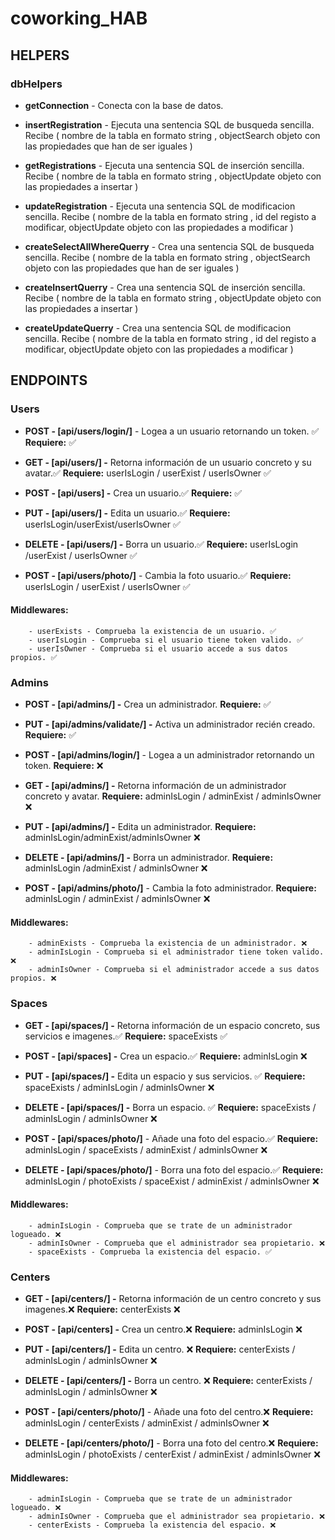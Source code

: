 # coworking_HAB

## HELPERS

### dbHelpers

-   **getConnection** - Conecta con la base de datos.
-   **insertRegistration** - Ejecuta una sentencia SQL de busqueda sencilla.
    Recibe ( nombre de la tabla en formato string , objectSearch objeto con las propiedades que han de ser iguales )
-   **getRegistrations** - Ejecuta una sentencia SQL de inserción sencilla.
    Recibe ( nombre de la tabla en formato string , objectUpdate objeto con las propiedades a insertar )
-   **updateRegistration** - Ejecuta una sentencia SQL de modificacion sencilla.
    Recibe ( nombre de la tabla en formato string , id del registo a modificar, objectUpdate objeto con las propiedades a modificar )

-   **createSelectAllWhereQuerry** - Crea una sentencia SQL de busqueda sencilla.
    Recibe ( nombre de la tabla en formato string , objectSearch objeto con las propiedades que han de ser iguales )
-   **createInsertQuerry** - Crea una sentencia SQL de inserción sencilla.
    Recibe ( nombre de la tabla en formato string , objectUpdate objeto con las propiedades a insertar )
-   **createUpdateQuerry** - Crea una sentencia SQL de modificacion sencilla.
    Recibe ( nombre de la tabla en formato string , id del registo a modificar, objectUpdate objeto con las propiedades a modificar )

## ENDPOINTS

### Users

-   **POST - [api/users/login/]** - Logea a un usuario retornando un token. ✅
    **Requiere:** ✅
-   **GET - [api/users/] -** Retorna información de un usuario concreto y su avatar.✅
    **Requiere:** userIsLogin / userExist / userIsOwner ✅
-   **POST - [api/users] -** Crea un usuario.✅
    **Requiere:** ✅
-   **PUT - [api/users/] -** Edita un usuario.✅
    **Requiere:** userIsLogin/userExist/userIsOwner ✅
-   **DELETE - [api/users/] -** Borra un usuario.✅
    **Requiere:** userIsLogin /userExist / userIsOwner ✅

-   **POST - [api/users/photo/]** - Cambia la foto usuario.✅
    **Requiere:** userIsLogin / userExist / userIsOwner ✅

#### Middlewares:

        - userExists - Comprueba la existencia de un usuario. ✅
        - userIsLogin - Comprueba si el usuario tiene token valido. ✅
        - userIsOwner - Comprueba si el usuario accede a sus datos propios. ✅

### Admins

-   **POST - [api/admins/] -** Crea un administrador.
    **Requiere:** ✅
-   **PUT - [api/admins/validate/] -** Activa un administrador recién creado.
    **Requiere:** ✅
-   **POST - [api/admins/login/]** - Logea a un administrador retornando un token.
    **Requiere:** ❌
-   **GET - [api/admins/] -** Retorna información de un administrador concreto y avatar.
    **Requiere:** adminIsLogin / adminExist / adminIsOwner ❌
-   **PUT - [api/admins/] -** Edita un administrador.
    **Requiere:** adminIsLogin/adminExist/adminIsOwner ❌
-   **DELETE - [api/admins/] -** Borra un administrador.
    **Requiere:** adminIsLogin /adminExist / adminIsOwner ❌

-   **POST - [api/admins/photo/]** - Cambia la foto administrador.
    **Requiere:** adminIsLogin / adminExist / adminIsOwner ❌

#### Middlewares:

        - adminExists - Comprueba la existencia de un administrador. ❌
        - adminIsLogin - Comprueba si el administrador tiene token valido. ❌
        - adminIsOwner - Comprueba si el administrador accede a sus datos propios. ❌

### Spaces

-   **GET - [api/spaces/] -** Retorna información de un espacio concreto, sus servicios e imagenes.✅
    **Requiere:** spaceExists ✅
-   **POST - [api/spaces] -** Crea un espacio.✅
    **Requiere:** adminIsLogin ❌
-   **PUT - [api/spaces/] -** Edita un espacio y sus servicios. ✅
    **Requiere:** spaceExists / adminIsLogin / adminIsOwner ❌
-   **DELETE - [api/spaces/] -** Borra un espacio. ✅
    **Requiere:** spaceExists / adminIsLogin / adminIsOwner ❌

-   **POST - [api/spaces/photo/]** - Añade una foto del espacio.✅
    **Requiere:** adminIsLogin / spaceExists / adminExist / adminIsOwner ❌
-   **DELETE - [api/spaces/photo/]** - Borra una foto del espacio.✅
    **Requiere:** adminIsLogin / photoExists / spaceExist / adminExist / adminIsOwner ❌

#### Middlewares:

        - adminIsLogin - Comprueba que se trate de un administrador logueado. ❌
        - adminIsOwner - Comprueba que el administrador sea propietario. ❌
        - spaceExists - Comprueba la existencia del espacio. ✅

### Centers

-   **GET - [api/centers/] -** Retorna información de un centro concreto y sus imagenes.❌
    **Requiere:** centerExists ❌
-   **POST - [api/centers] -** Crea un centro.❌
    **Requiere:** adminIsLogin ❌
-   **PUT - [api/centers/] -** Edita un centro. ❌
    **Requiere:** centerExists / adminIsLogin / adminIsOwner ❌
-   **DELETE - [api/centers/] -** Borra un centro. ❌
    **Requiere:** centerExists / adminIsLogin / adminIsOwner ❌

-   **POST - [api/centers/photo/]** - Añade una foto del centro.❌
    **Requiere:** adminIsLogin / centerExists / adminExist / adminIsOwner ❌
-   **DELETE - [api/centers/photo/]** - Borra una foto del centro.❌
    **Requiere:** adminIsLogin / photoExists / centerExist / adminExist / adminIsOwner ❌

#### Middlewares:

        - adminIsLogin - Comprueba que se trate de un administrador logueado. ❌
        - adminIsOwner - Comprueba que el administrador sea propietario. ❌
        - centerExists - Comprueba la existencia del espacio. ❌
